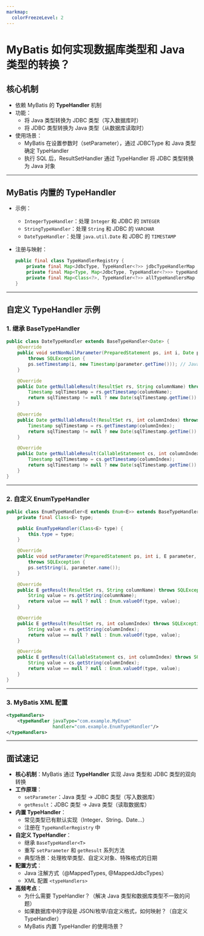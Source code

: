 ```yaml
---
markmap:
  colorFreezeLevel: 2
---
```


# MyBatis 如何实现数据库类型和 Java 类型的转换？

## 核心机制

- 依赖 MyBatis 的 **TypeHandler** 机制
- 功能：
  - 将 Java 类型转换为 JDBC 类型（写入数据库时）
  - 将 JDBC 类型转换为 Java 类型（从数据库读取时）
- 使用场景：
  - MyBatis 在设置参数时（setParameter），通过 JDBCType 和 Java 类型确定 TypeHandler
  - 执行 SQL 后，ResultSetHandler 通过 TypeHandler 将 JDBC 类型转换为 Java 对象

---

## MyBatis 内置的 TypeHandler

- 示例：

  - `IntegerTypeHandler`：处理 `Integer` 和 JDBC 的 `INTEGER`
  - `StringTypeHandler`：处理 `String` 和 JDBC 的 `VARCHAR`
  - `DateTypeHandler`：处理 `java.util.Date` 和 JDBC 的 `TIMESTAMP`

- 注册与映射：
  ```java
  public final class TypeHandlerRegistry {
      private final Map<JdbcType, TypeHandler<?>> jdbcTypeHandlerMap = new EnumMap<>(JdbcType.class);
      private final Map<Type, Map<JdbcType, TypeHandler<?>>> typeHandlerMap = new ConcurrentHashMap<>();
      private final Map<Class<?>, TypeHandler<?>> allTypeHandlersMap = new HashMap<>();
  }
  ```

---

## 自定义 TypeHandler 示例

### 1. 继承 BaseTypeHandler

```java
public class DateTypeHandler extends BaseTypeHandler<Date> {
    @Override
    public void setNonNullParameter(PreparedStatement ps, int i, Date parameter, JdbcType jdbcType)
        throws SQLException {
        ps.setTimestamp(i, new Timestamp(parameter.getTime())); // Java -> JDBC
    }

    @Override
    public Date getNullableResult(ResultSet rs, String columnName) throws SQLException {
        Timestamp sqlTimestamp = rs.getTimestamp(columnName);
        return sqlTimestamp != null ? new Date(sqlTimestamp.getTime()) : null; // JDBC -> Java
    }

    @Override
    public Date getNullableResult(ResultSet rs, int columnIndex) throws SQLException {
        Timestamp sqlTimestamp = rs.getTimestamp(columnIndex);
        return sqlTimestamp != null ? new Date(sqlTimestamp.getTime()) : null;
    }

    @Override
    public Date getNullableResult(CallableStatement cs, int columnIndex) throws SQLException {
        Timestamp sqlTimestamp = cs.getTimestamp(columnIndex);
        return sqlTimestamp != null ? new Date(sqlTimestamp.getTime()) : null;
    }
}
```

---

### 2. 自定义 EnumTypeHandler

```java
public class EnumTypeHandler<E extends Enum<E>> extends BaseTypeHandler<E> {
    private final Class<E> type;

    public EnumTypeHandler(Class<E> type) {
        this.type = type;
    }

    @Override
    public void setParameter(PreparedStatement ps, int i, E parameter, JdbcType jdbcType)
        throws SQLException {
        ps.setString(i, parameter.name());
    }

    @Override
    public E getResult(ResultSet rs, String columnName) throws SQLException {
        String value = rs.getString(columnName);
        return value == null ? null : Enum.valueOf(type, value);
    }

    @Override
    public E getResult(ResultSet rs, int columnIndex) throws SQLException {
        String value = rs.getString(columnIndex);
        return value == null ? null : Enum.valueOf(type, value);
    }

    @Override
    public E getResult(CallableStatement cs, int columnIndex) throws SQLException {
        String value = cs.getString(columnIndex);
        return value == null ? null : Enum.valueOf(type, value);
    }
}
```

---

### 3. MyBatis XML 配置

```xml
<typeHandlers>
    <typeHandler javaType="com.example.MyEnum"
                 handler="com.example.EnumTypeHandler"/>
</typeHandlers>
```

---

## 面试速记

- **核心机制**：MyBatis 通过 **TypeHandler** 实现 Java 类型和 JDBC 类型的双向转换
- **工作原理**：
  - `setParameter`：Java 类型 → JDBC 类型（写入数据库）
  - `getResult`：JDBC 类型 → Java 类型（读取数据库）
- **内置 TypeHandler**：
  - 常见类型已有默认实现（Integer、String、Date...）
  - 注册在 `TypeHandlerRegistry` 中
- **自定义 TypeHandler**：
  - 继承 `BaseTypeHandler<T>`
  - 重写 `setParameter` 和 `getResult` 系列方法
  - 典型场景：处理枚举类型、自定义对象、特殊格式的日期
- **配置方式**：
  - Java 注解方式（@MappedTypes, @MappedJdbcTypes）
  - XML 配置 `<typeHandlers>`
- **高频考点**：
  - 为什么需要 TypeHandler？（解决 Java 类型和数据库类型不一致的问题）
  - 如果数据库中的字段是 JSON/枚举/自定义格式，如何映射？（自定义 TypeHandler）
  - MyBatis 内置 TypeHandler 的使用场景？
